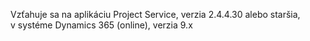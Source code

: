 Vzťahuje sa na aplikáciu Project Service, verzia 2.4.4.30 alebo staršia, v systéme Dynamics 365 (online), verzia 9.x
